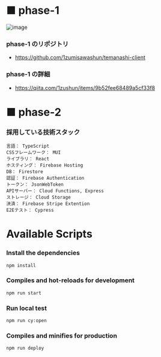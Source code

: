 # ■ phase-1

![image](https://user-images.githubusercontent.com/65071534/167672720-c0ba2b9b-020e-4e94-b73c-79280ba7f0ef.png)

### phase-1 のリポジトリ

- https://github.com/1zumisawashun/temanashi-client

### phase-1 の詳細

- https://qiita.com/1zushun/items/9b52fee68489a5cf33f8

# ■ phase-2

### 採用している技術スタック

```
言語： TypeScript
CSSフレームワーク： MUI
ライブラリ： React
ホスティング： Firebase Hosting
DB： Firestore
認証： Firebase Authentication
トークン： JsonWebToken
APIサーバー： Cloud Functions, Express
ストレージ： Cloud Storage
決済： Firebase Stripe Extention
E2Eテスト： Cypress
```

# Available Scripts

### Install the dependencies

```
npm install
```

### Compiles and hot-reloads for development

```
npm run start
```

### Run local test

```
npm run cy:open
```

### Compiles and minifies for production

```
npm run deploy
```

